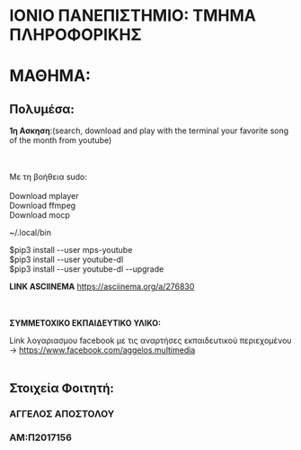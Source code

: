 # ΙΟΝΙΟ ΠΑΝΕΠΙΣΤΗΜΙΟ: ΤΜΗΜΑ ΠΛΗΡΟΦΟΡΙΚΗΣ 
# ΜΑΘΗΜΑ:
## Πολυμέσα: 


**1η Ασκηση**:(search, download and play with the terminal your favorite song of the month from youtube) <br/>
 <br/>
 <br/>


Με τη βοήθεια sudo:  <br/>
 <br/>
Download mplayer <br/>
Download ffmpeg <br/>
Download mocp <br/>

~/.local/bin <br/>

$pip3 install --user mps-youtube <br/>
$pip3 install --user youtube-dl <br/>
$pip3 install --user youtube-dl --upgrade <br/>

**LINK ASCIINEMA**
 https://asciinema.org/a/276830 
  <br/>
  <br/>
  <br/>





**ΣYMMETOXIKO EKΠΑΙΔΕΥΤΙΚΟ ΥΛΙΚΟ:**


Link λογαριασμου facebook με τις αναρτήσες εκπαιδευτικού περιεχομένου -> https://www.facebook.com/aggelos.multimedia <br/>
<br/>
 

## Στοιχεία Φοιτητή: <br/>

### ΑΓΓΕΛΟΣ ΑΠΟΣΤΟΛΟΥ  <br/>
### ΑM:Π2017156  <br/>
